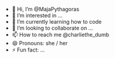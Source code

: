 - 👋 Hi, I’m @MajaPythagoras
- 👀 I’m interested in ...
- 🌱 I’m currently learning how to code
- 💞️ I’m looking to collaborate on ...
- 📫 How to reach me @charliethe_dumb
- 😄 Pronouns: she / her
- ⚡ Fun fact: ...

<!---
MajaPythagoras/MajaPythagoras is a ✨ special ✨ repository because its `README.md` (this file) appears on your GitHub profile.
You can click the Preview link to take a look at your changes.
--->
